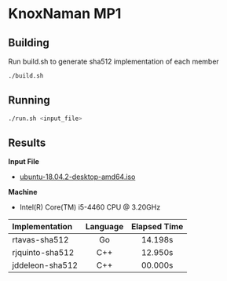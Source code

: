 # KnoxNaman MP1

## Building
Run build.sh to generate sha512 implementation of each member
```bash
./build.sh
```

## Running
```bash
./run.sh <input_file>
```

## Results
__Input File__ 
- [ubuntu-18.04.2-desktop-amd64.iso](http://releases.ubuntu.com/18.04.4/ubuntu-18.04.4-desktop-amd64.iso?_ga=2.239300614.461945143.1586674096-363697852.1586674096)

__Machine__ 
- Intel(R) Core(TM) i5-4460  CPU @ 3.20GHz

| Implementation  | Language      | Elapsed Time      |
| :-------------  |:-------------:| :-----------------:|
| rtavas-sha512   | Go            | 14.198s           |
| rjquinto-sha512 | C++           | 12.950s           |
| jddeleon-sha512 | C++           | 00.000s           |
